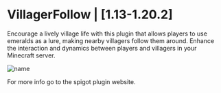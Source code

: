# VillagerFollow | [1.13-1.20.2]
Encourage a lively village life with this plugin that allows players to use emeralds as a lure, making nearby villagers follow them around. Enhance the interaction and dynamics between players and villagers in your Minecraft server.

![name](https://bstats.org/signatures/bukkit/VillagerFollow.svg)

For more info go to the spigot plugin website.
